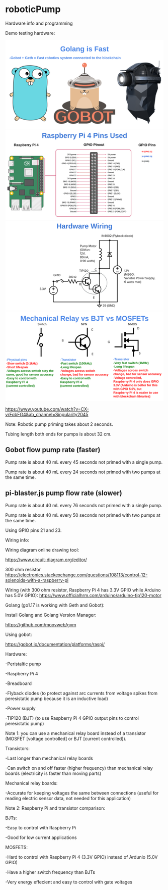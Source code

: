 # roboticPump

Hardware info and programming

Demo testing hardware:

<img src="https://github.com/GweiPump/roboticPump/blob/main/images/golangSpeed.png" alt="golangIsFast"/>
<img src="https://github.com/GweiPump/roboticPump/blob/main/images/gpioPins.png" alt="gpioPins"/>
<img src="https://github.com/GweiPump/roboticPump/blob/main/images/hardwareWiring.png" alt="hardwareWiring"/>
<img src="https://github.com/GweiPump/roboticPump/blob/main/images/switchTypes.png" alt="switchTypes"/>


https://www.youtube.com/watch?v=CX-vrFobFG4&ab_channel=Singularity2045

Note: Robotic pump priming takes about 2 seconds.

Tubing length both ends for pumps is about 32 cm.

## Gobot flow pump rate (faster) 

Pump rate is about 40 mL every 45 seconds not primed with a single pump.

Pump rate is about 40 mL every 24 seconds not primed with two pumps at the same time.

## pi-blaster.js pump flow rate (slower)

Pump rate is about 40 mL every 76 seconds not primed with a single pump.

Pump rate is about 40 mL every 50 seconds not primed with two pumps at the same time.

Using GPIO pins 21 and 23.

Wiring info:

Wiring diagram online drawing tool:

https://www.circuit-diagram.org/editor/

300 ohm resistor
https://electronics.stackexchange.com/questions/108113/control-12-solenoids-with-a-raspberry-pi

Wiring (with 300 ohm resistor, Raspberry Pi 4 has 3.3V GPIO while Arduino has 5.0V GPIO):
https://www.officialhrm.com/arduino/arduino-tip120-motor

Golang (go1.17 is working with Geth and Gobot):

Install Golang and Golang Version Manager:

https://github.com/moovweb/gvm

Using gobot:

https://gobot.io/documentation/platforms/raspi/

Hardware:

-Peristaltic pump

-Raspberry Pi 4

-Breadboard

-Flyback diodes (to protect against arc currents from voltage spikes from peresistatic pump because it is an inductive load)

-Power supply

-TIP120 (BJT) (to use Raspberry Pi 4 GPIO output pins to control peresistatic pump)

Note 1: you can use a mechanical relay board instead of a transistor (MOSFET [voltage controlled] or BJT [current controlled]).

Transistors:

-Last longer than mechanical relay boards

-Can switch on and off faster (higher frequency) than mechanical relay boards (electricity is faster than moving parts)

Mechanical relay boards:

-Accurate for keeping voltages the same between connections (useful for reading electric sensor data, not needed for this application)

Note 2: Raspberry Pi and transistor comparison:

BJTs:

-Easy to control with Raspberry Pi

-Good for low current applications

MOSFETS:

-Hard to control with Raspberry Pi 4 (3.3V GPIO) instead of Ardunio (5.0V GPIO)

-Have a higher switch frequency than BJTs

-Very energy effecient and easy to control with gate voltages
